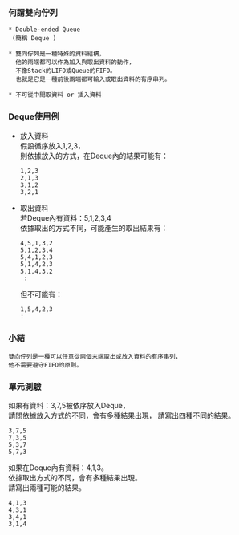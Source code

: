 ### 何謂雙向佇列
  ```
  * Double-ended Queue
   (簡稱 Deque )
  ```
  ```
  * 雙向佇列是一種特殊的資料結構，
    他的兩端都可以作為加入與取出資料的動作，
    不像Stack的LIFO或Queue的FIFO。
    也就是它是一種前後兩端都可輸入或取出資料的有序串列。
  ```
  ```
  * 不可從中間取資料 or 插入資料
  ```
### Deque使用例  
  
* 放入資料  
  假設循序放入1,2,3，  
  則依據放入的方式，在Deque內的結果可能有：   
  ```
  1,2,3
  2,1,3
  3,1,2
  3,2,1
  ```
* 取出資料  
  若Deque內有資料：5,1,2,3,4  
  依據取出的方式不同，可能產生的取出結果有：  
  ```  
  4,5,1,3,2
  5,1,2,3,4
  5,4,1,2,3
  5,1,4,2,3
  5,1,4,3,2
   :
  ```    
  但不可能有：  
  ```
  1,5,4,2,3
  :
  ```    

### 小結  
 ```
 雙向佇列是一種可以任意從兩個末端取出或放入資料的有序串列，
 他不需要遵守FIFO的原則。  
 ```   

### 單元測驗  
 如果有資料：3,7,5被依序放入Deque，  
 請問依據放入方式的不同，會有多種結果出現，
 請寫出四種不同的結果。    
  ```
  3,7,5
  7,3,5
  5,3,7
  5,7,3
  ```  
  如果在Deque內有資料：4,1,3。  
  依據取出方式的不同，會有多種結果出現。  
  請寫出兩種可能的結果。  
  ```  
  4,1,3
  4,3,1
  3,4,1
  3,1,4
  ```  

  
  


 
   
  

